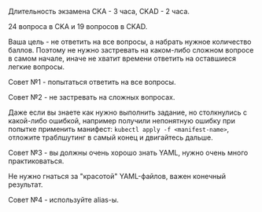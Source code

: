 Длительность экзамена CKA - 3 часа, CKAD - 2 часа.

24 вопроса в CKA и 19 вопросов в CKAD.

Ваша цель - не ответить на все вопросы, а набрать нужное количество баллов. Поэтому не нужно застревать на каком-либо сложном вопросе в самом начале, иначе не хватит времени ответить на оставшиеся легкие вопросы.

Совет №1 - попытаться ответить на все вопросы.

Совет №2 - не застревать на сложных вопросах.

Даже если вы знаете как нужно выполнить задание, но столкнулись с какой-либо ошибкой, например получили непонятную ошибку при попытке применить манифест: `kubectl apply -f <manifest-name>`, отложите траблшутинг в самый конец и двигайтесь дальше.

Совет №3 - вы должны очень хорошо знать YAML, нужно очень много практиковаться.

Не нужно гнаться за "красотой" YAML-файлов, важен конечный результат.

Совет №4 - используйте alias-ы.